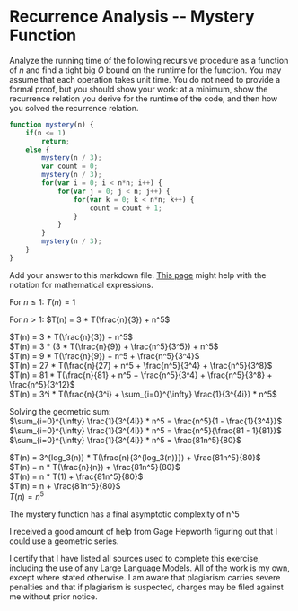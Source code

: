 # Recurrence Analysis -- Mystery Function

Analyze the running time of the following recursive procedure as a function of
$n$ and find a tight big $O$ bound on the runtime for the function. You may
assume that each operation takes unit time. You do not need to provide a formal
proof, but you should show your work: at a minimum, show the recurrence relation
you derive for the runtime of the code, and then how you solved the recurrence
relation.

```javascript
function mystery(n) {
    if(n <= 1)
        return;
    else {
        mystery(n / 3);
        var count = 0;
        mystery(n / 3);
        for(var i = 0; i < n*n; i++) {
            for(var j = 0; j < n; j++) {
                for(var k = 0; k < n*n; k++) {
                    count = count + 1;
                }
            }
        }
        mystery(n / 3);
    }
}
```

Add your answer to this markdown file. [This
page](https://docs.github.com/en/get-started/writing-on-github/working-with-advanced-formatting/writing-mathematical-expressions)
might help with the notation for mathematical expressions.

For $n \leq 1$:  $T(n) = 1$  

For $n > 1$:  $T(n) = 3 * T(\frac{n}{3}) + n^5$  

$T(n) = 3 * T(\frac{n}{3}) + n^5$  
$T(n) = 3 * (3 * T(\frac{n}{9}) + \frac{n^5}{3^5}) + n^5$  
$T(n) = 9 * T(\frac{n}{9}) + n^5 + \frac{n^5}{3^4}$  
$T(n) = 27 * T(\frac{n}{27} + n^5 + \frac{n^5}{3^4} + \frac{n^5}{3^8}$  
$T(n) = 81 * T(\frac{n}{81} + n^5 + \frac{n^5}{3^4} + \frac{n^5}{3^8} + \frac{n^5}{3^12}$  
$T(n) = 3^i * T(\frac{n}{3^i} + \sum_{i=0}^{\infty} \frac{1}{3^{4i}} * n^5$  

Solving the geometric sum:  
$\sum_{i=0}^{\infty} \frac{1}{3^{4i}} * n^5 = \frac{n^5}{1 - \frac{1}{3^4}}$  
$\sum_{i=0}^{\infty} \frac{1}{3^{4i}} * n^5 = \frac{n^5}{\frac{81 - 1}{81}}$  
$\sum_{i=0}^{\infty} \frac{1}{3^{4i}} * n^5 = \frac{81n^5}{80}$  

$T(n) = 3^{log_3(n)} * T(\frac{n}{3^{log_3(n)}}) + \frac{81n^5}{80}$  
$T(n) = n * T(\frac{n}{n}) + \frac{81n^5}{80}$  
$T(n) = n * T(1) + \frac{81n^5}{80}$  
$T(n) = n + \frac{81n^5}{80}$  
$T(n) = n^5$

The mystery function has a final asymptotic complexity of n^5  


I received a good amount of help from Gage Hepworth figuring out that I could use a geometric series.

I certify that I have listed all sources used to complete this exercise, including the use of any Large Language Models. All of the work is my own, except where stated otherwise. I am aware that plagiarism carries severe penalties and that if plagiarism is suspected, charges may be filed against me without prior notice.

